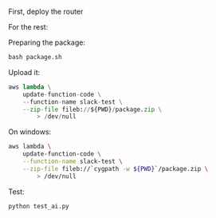 
First, deploy the router

For the rest:

Preparing the package:

```python
bash package.sh
```

Upload it:

```python
aws lambda \
    update-function-code \
    --function-name slack-test \
    --zip-file fileb://${PWD}/package.zip \
        > /dev/null
```

On windows:

```bash
aws lambda \
    update-function-code \
    --function-name slack-test \
    --zip-file fileb://`cygpath -w ${PWD}`/package.zip \
        > /dev/null
```


Test:

```bash
python test_ai.py
```
